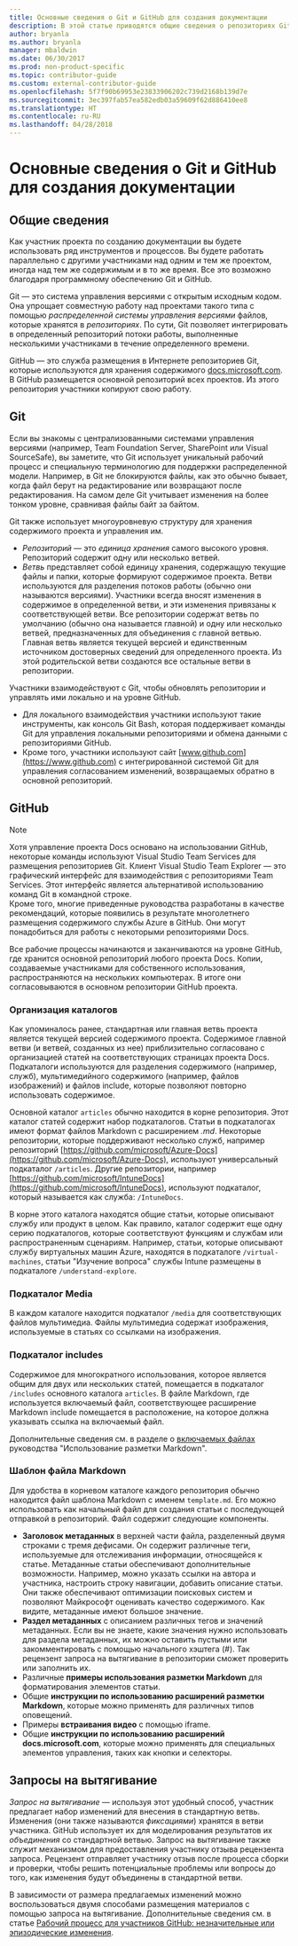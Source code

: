 ```yaml
---
title: Основные сведения о Git и GitHub для создания документации
description: В этой статье приводятся общие сведения о репозиториях Git в GitHub, принципах организации содержимого и правилах именования, используемых для сайта docs.microsoft.com.
author: bryanla
ms.author: bryanla
manager: mbaldwin
ms.date: 06/30/2017
ms.prod: non-product-specific
ms.topic: contributor-guide
ms.custom: external-contributor-guide
ms.openlocfilehash: 5f7f90b69953e23833906202c739d2168b139d7e
ms.sourcegitcommit: 3ec397fab57ea582edb03a59609f62d886410ee8
ms.translationtype: HT
ms.contentlocale: ru-RU
ms.lasthandoff: 04/28/2018
---
```

# <a name="git-and-github-essentials-for-docs"></a>Основные сведения о Git и GitHub для создания документации

## <a name="overview"></a>Общие сведения

Как участник проекта по созданию документации вы будете использовать ряд инструментов и процессов. Вы будете работать параллельно с другими участниками над одним и тем же проектом, иногда над тем же содержимым и в то же время. Все это возможно благодаря программному обеспечению Git и GitHub.

Git — это система управления версиями с открытым исходным кодом. Она упрощает совместную работу над проектами такого типа с помощью *распределенной системы управления версиями* файлов, которые хранятся в *репозиториях*. По сути, Git позволяет интегрировать в определенный репозиторий потоки работы, выполненные несколькими участниками в течение определенного времени.

GitHub — это служба размещения в Интернете репозиториев Git, которые используются для хранения содержимого [docs.microsoft.com](https://docs.microsoft.com). В GitHub размещается основной репозиторий всех проектов. Из этого репозитория участники копируют свою работу.

## <a name="git"></a>Git

Если вы знакомы с централизованными системами управления версиями (например, Team Foundation Server, SharePoint или Visual SourceSafe), вы заметите, что Git использует уникальный рабочий процесс и специальную терминологию для поддержки распределенной модели. Например, в Git не блокируются файлы, как это обычно бывает, когда файл берут на редактирование или возвращают после редактирования. На самом деле Git учитывает изменения на более тонком уровне, сравнивая файлы байт за байтом.

Git также использует многоуровневую структуру для хранения содержимого проекта и управления им.

- *Репозиторий* — это *единица хранения* самого высокого уровня. Репозиторий содержит одну или несколько ветвей.
- *Ветвь* представляет собой единицу хранения, содержащую текущие файлы и папки, которые формируют содержимое проекта. Ветви используются для разделения потоков работы (обычно они называются версиями). Участники всегда вносят изменения в содержимое в определенной ветви, и эти изменения привязаны к соответствующей ветви. Все репозитории содержат ветвь по умолчанию (обычно она называется главной) и одну или несколько ветвей, предназначенных для объединения с главной ветвью. Главная ветвь является текущей версией и единственным источником достоверных сведений для определенного проекта. Из этой родительской ветви создаются все остальные ветви в репозитории.

Участники взаимодействуют с Git, чтобы обновлять репозитории и управлять ими локально и на уровне GitHub.

- Для локального взаимодействия участники используют такие инструменты, как консоль Git Bash, которая поддерживает команды Git для управления локальными репозиториями и обмена данными с репозиториями GitHub.
- Кроме того, участники используют сайт [www.github.com](https://www.github.com) с интегрированной системой Git для управления согласованием изменений, возвращаемых обратно в основной репозиторий.

## <a name="github"></a>GitHub

> [!NOTE]
> Хотя управление проекта Docs основано на использовании GitHub, некоторые команды используют Visual Studio Team Services для размещения репозиториев Git. Клиент Visual Studio Team Explorer — это графический интерфейс для взаимодействия с репозиториями Team Services. Этот интерфейс является альтернативой использованию команд Git в командной строке.
> </br>
> Кроме того, многие приведенные руководства разработаны в качестве рекомендаций, которые появились в результате многолетнего размещения содержимого службы Azure в GitHub. Они могут понадобиться для работы с некоторыми репозиториями Docs.

Все рабочие процессы начинаются и заканчиваются на уровне GitHub, где хранится основной репозиторий любого проекта Docs. Копии, создаваемые участниками для собственного использования, распространяются на нескольких компьютерах. В итоге они согласовываются в основном репозитории GitHub проекта.

### <a name="directory-organization"></a>Организация каталогов

Как упоминалось ранее, стандартная или главная ветвь проекта является текущей версией содержимого проекта. Содержимое главной ветви (и ветвей, созданных из нее) приблизительно согласовано с организацией статей на соответствующих страницах проекта Docs. Подкаталоги используются для разделения содержимого (например, служб), мультимедийного содержимого (например, файлов изображений) и файлов include, которые позволяют повторно использовать содержимое.

Основной каталог `articles` обычно находится в корне репозитория. Этот каталог статей содержит набор подкаталогов. Статьи в подкаталогах имеют формат файлов Markdown с расширением *.md*. Некоторые репозитории, которые поддерживают несколько служб, например репозиторий [https://github.com/microsoft/Azure-Docs](https://github.com/microsoft/Azure-Docs), используют универсальный подкаталог `/articles`. Другие репозитории, например [https://github.com/microsoft/IntuneDocs](https://github.com/microsoft/IntuneDocs), используют подкаталог, который называется как служба: `/IntuneDocs`.

В корне этого каталога находятся общие статьи, которые описывают службу или продукт в целом. Как правило, каталог содержит еще одну серию подкаталогов, которые соответствуют функциям и службам или распространенным сценариям. Например, статьи, которые описывают службу виртуальных машин Azure, находятся в подкаталоге `/virtual-machines`, статьи "Изучение вопроса" службы Intune размещены в подкаталоге `/understand-explore`.

### <a name="media-subdirectory"></a>Подкаталог Media

В каждом каталоге находится подкаталог `/media` для соответствующих файлов мультимедиа. Файлы мультимедиа содержат изображения, используемые в статьях со ссылками на изображения.

### <a name="includes-subdirectory"></a>Подкаталог includes

Содержимое для многократного использования, которое является общим для двух или нескольких статей, помещается в подкаталог `/includes` основного каталога `articles`. В файле Markdown, где используется включаемый файл, соответствующее расширение Markdown include помещается в расположение, на которое должна указывать ссылка на включаемый файл.

Дополнительные сведения см. в разделе о [включаемых файлах](how-to-write-use-markdown.md#includes) руководства "Использование разметки Markdown".

### <a name="markdown-file-template"></a>Шаблон файла Markdown

Для удобства в корневом каталоге каждого репозитория обычно находится файл шаблона Markdown с именем `template.md`. Его можно использовать как начальный файл для создания статьи с последующей отправкой в репозиторий. Файл содержит следующие компоненты.

- **Заголовок метаданных** в верхней части файла, разделенный двумя строками с тремя дефисами. Он содержит различные теги, используемые для отслеживания информации, относящейся к статье. Метаданные статьи обеспечивают дополнительные возможности. Например, можно указать ссылки на автора и участника, настроить строку навигации, добавить описание статьи. Они также обеспечивают оптимизации поисковых систем и позволяют Майкрософт оценивать качество содержимого. Как видите, метаданные имеют большое значение.
- **Раздел метаданных** с описанием различных тегов и значений метаданных. Если вы не знаете, какие значения нужно использовать для раздела метаданных, их можно оставить пустыми или закомментировать с помощью начального хэштега (#). Так рецензент запроса на вытягивание в репозитории сможет проверить или заполнить их.
- Различные **примеры использования разметки Markdown** для форматирования элементов статьи.
- Общие **инструкции по использованию расширений разметки Markdown**, которые можно применять для различных типов оповещений.
- Примеры **встраивания видео** с помощью iframe.
- Общие **инструкции по использованию расширений docs.microsoft.com**, которые можно применять для специальных элементов управления, таких как кнопки и селекторы.

## <a name="pull-requests"></a>Запросы на вытягивание

*Запрос на вытягивание* — используя этот удобный способ, участник предлагает набор изменений для внесения в стандартную ветвь. Изменения (они также называются *фиксациями*) хранятся в ветви участника. GitHub использует их для моделирования результатов их *объединения* со стандартной ветвью. Запрос на вытягивание также служит механизмом для предоставления участнику отзыва рецензента запроса. Рецензент отправляет участнику отзыв после процесса сборки и проверки, чтобы решить потенциальные проблемы или вопросы до того, как изменения будут объединены в стандартной ветви.

В зависимости от размера предлагаемых изменений можно воспользоваться двумя способами размещения материалов с помощью запроса на вытягивание. Дополнительные сведения см. в статье [Рабочий процесс для участников GitHub: незначительные или эпизодические изменения](how-to-write-workflows-major.md).

<!---- Reference links for Docs landing pages, associated GitHub repositories, and related Forums matrix. ------------------>
<!---- PLEASE INSERT URLS IN ASCENDING SORT ORDER, AND REMOVE LOCALE SEGMENT FROM URLS (that is, en-us) FOR LOCALIZED FORUMS! -->
<!---- NOTE: these links are saved for future use in another/new article; no longer used above in this article --->
[Visual-Studio-Page]:(https://docs.microsoft.com/en-us/visualstudio/index)
[Visual-Studio-Repo-Internal]:(https://github.com/Microsoft/vsdocs)
[Visual-Studio-Repo-External]:(https://github.com/Microsoft/visualstudio-docs)
[Visual-Studio-SO]: (https://stackoverflow.com/search?q=Visual+Studio+2017)
[Dotnet-Page]: https://docs.microsoft.com/dotnet
[Dotnet-Core-Page]: https://docs.microsoft.com/dotnet/articles/welcome
[Dotnet-Core-Repo]: https://github.com/dotnet/docs
[EM-ATA-Land]: https://docs.microsoft.com/advanced-threat-analytics/
[EM-ATA-Repo]: https://github.com/Microsoft/ATADocs
[EM-AzureAD-Land]: https://docs.microsoft.com/active-directory/
[EM-AzureAD-Repo]: https://github.com/Azure/azure-content/tree/master/articles/active-directory/
[EM-AzureRMS-Land]: https://docs.microsoft.com/rights-management/
[EM-AzureRMS-Repo]: https://github.com/Microsoft/Azure-RMSDocs
[EM-Intune-Land]: https://docs.microsoft.com/intune/
[EM-Intune-Repo]: https://github.com/microsoft/intuneDocs
[EM-Land-Page]: https://docs.microsoft.com/enterprise-mobility/
[EM-Land-Repo]: https://github.com/Microsoft/EMDocs/
[EM-MFA-Land]: https://docs.microsoft.com/multi-factor-authentication/
[EM-MFA-Repo]: https://github.com/Azure/azure-content/tree/master/articles/multi-factor-authentication
[EM-MIM-Land]: https://docs.microsoft.com/microsoft-identity-manager/
[EM-MIM-Repo]: https://github.com/Microsoft/MIMDocs
[EM-RemoteApp-Land]: https://docs.microsoft.com/en-us/remoteapp/
[EM-RemoteApp-Repo]: https://github.com/Azure/azure-content/tree/master/articles/remoteapp
[Forum-MSDN-ATA]: https://social.technet.microsoft.com/Forums/en-US/home?forum=mata
[Forum-MSDN-AzureAD]: https://social.msdn.microsoft.com/Forums/en-US/home?forum=WindowsAzureAD
[Forum-MSDN-AzureRMS]: https://social.technet.microsoft.com/Forums/en-US/home?forum=rmsapps%2Crmscloud&filter=alltypes&sort=lastpostdesc
[Forum-MSDN-EM]: https://social.technet.microsoft.com/Forums/en-US/home?sort=relevancedesc&brandIgnore=True&searchTerm=Enterprise+Mobility
[Forum-MSDN-Intune]: https://social.technet.microsoft.com/Forums/en-us/home?category=microsoftintune
[Forum-MSDN-Main]: https://social.msdn.microsoft.com/Forums/home
[Forum-MSDN-MFA]: https://social.msdn.microsoft.com/Forums/en-US/home?forum=windowsazureactiveauthentication
[Forum-MSDN-MIM]: https://social.technet.microsoft.com/Forums/en-US/home?category=identitymanagement
[Forum-MSDN-RemoteApp]: https://social.technet.microsoft.com/Forums/en-US/home?filter=alltypes&brandIgnore=True&sort=relevancedesc&searchTerm=Azure+Remote+or+RemoteApp
[Forum-SO-AzureAD]: https://stackoverflow.com/questions/tagged/azure-active-directory
[Forum-SO-AzureRMS]: https://stackoverflow.com/questions/tagged/rights-management
[Forum-SO-Dotnet]: https://stackoverflow.com/questions/tagged/.net
[Forum-SO-Dotnet-Core]: https://stackoverflow.com/questions/tagged/.net-core
[Forum-SO-Main]: https://stackoverflow.com/tags
[Forum-SO-Intune]: https://stackoverflow.com/questions/tagged/intune
[Forum-SO-MFA]: https://stackoverflow.com/search?q=%5Bazure%5D+multi-factor
[Forum-SO-MIM]: https://stackoverflow.com/search?q=Microsoft+Identity+Manager
[Forum-SO-RemoteApp]: https://stackoverflow.com/questions/tagged/remoteapp
[Forum-TechNet-Main]: https://social.technet.microsoft.com/Forums/home
[Forum-Yammer-AzureRMS]: https://www.yammer.com/AskIPTeam
[Forum-Yammer-Main]: https://www.yammer.com/
